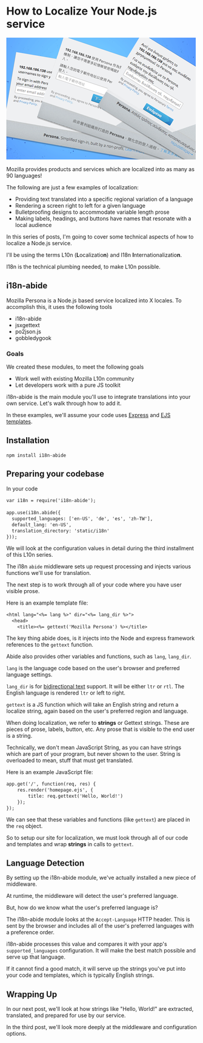 # How to Localize Your Node.js service

![](dialog_fanv2.png)

Mozilla provides products and services which are localized into as many as 90 languages!

The following are just a few examples of localization:
* Providing text translated into a specific regional variation of a language
* Rendering a screen right to left for a given language
* Bulletproofing designs to accommodate variable length prose
* Making labels, headings, and buttons have names that resonate with a local audience

In this series of posts, I'm going to cover some technical aspects of how to localize a Node.js service.

I'll be using the terms L10n (<b>L</b>ocalizatio<b>n</b>) and I18n <b>I</b>nternationalizatio<b>n</b>.

I18n is the technical plumbing needed, to make L10n possible.

## i18n-abide

Mozilla Persona is a Node.js based service localized into X locales. To accomplish this, it uses the following tools

* i18n-abide
* jsxgettext
* po2json.js
* gobbledygook

### Goals
We created these modules, to meet the following goals
* Work well with existing Mozilla L10n community
* Let developers work with a pure JS toolkit

i18n-abide is the main module you'll use to integrate translations into your own service.
Let's walk through how to add it.

In these examples, we'll assume your code uses [Express](http://expressjs.com/) and [EJS templates](https://github.com/visionmedia/ejs).

## Installation

    npm install i18n-abide

## Preparing your codebase

In your code

    var i18n = require('i18n-abide');

    app.use(i18n.abide({
      supported_languages: ['en-US', 'de', 'es', 'zh-TW'],
      default_lang: 'en-US',
      translation_directory: 'static/i18n'
    }));

We will look at the configuration values in detail during the third installment of this L10n series.

The i18n `abide` middleware sets up request processing and injects various functions we'll use for translation.

The next step is to work through all of your code where you have user visible prose.

Here is an example template file:

    <html lang="<%= lang %>" dir="<%= lang_dir %>">
      <head>
        <title><%= gettext('Mozilla Persona') %></title>

The key thing abide does, is it injects into the Node and express framework references to the `gettext` function.

Abide also provides other variables and functions, such as `lang`, `lang_dir`.

`lang` is the language code based on the user's browser and preferred language settings.

`lang_dir` is for [bidirectional text](http://en.wikipedia.org/wiki/Bi-directional_text) support.
It will be either `ltr` or `rtl`. The English language is rendered `ltr` or left to right.

`gettext` is a JS function which will take an English string and return a localize string, again based on the user's preferred region and language.

When doing localization, we refer to **strings** or Gettext strings.
These are pieces of prose, labels, button, etc.
Any prose that is visible to the end user is a string.

Technically, we don't mean JavaScript String, as you can have strings which are part of your program, but never shown to the user.
String is overloaded to mean, stuff that must get translated.

Here is an example JavaScript file:

    app.get('/', function(req, res) {
        res.render('homepage.ejs', {
            title: req.gettext('Hello, World!')
        });
    });

We can see that these variables and functions (like `gettext`) are placed in the `req` object.

So to setup our site for localization, we must look through all of our code and templates and wrap **strings** in calls to `gettext`.

## Language Detection

By setting up the i18n-abide module, we've actually installed a new piece of middleware.

At runtime, the middleware will detect the user's preferred language.

But, how do we know what the user's preferred language is?

The i18n-abide module looks at the `Accept-Language` HTTP header.
This is sent by the browser and includes all of the user's preferred languages with a preference order.

i18n-abide processes this value and compares it with your app's `supported_languages` configuration.
It will make the best match possible and serve up that language.

If it cannot find a good match, it will serve up the strings you've put into your code and templates, which is typically English strings.

## Wrapping Up

In our next post, we'll look at how strings like "Hello, World!" are extracted, translated, and prepared for use by our service.

In the third post, we'll look more deeply at the middleware and configuration options.
